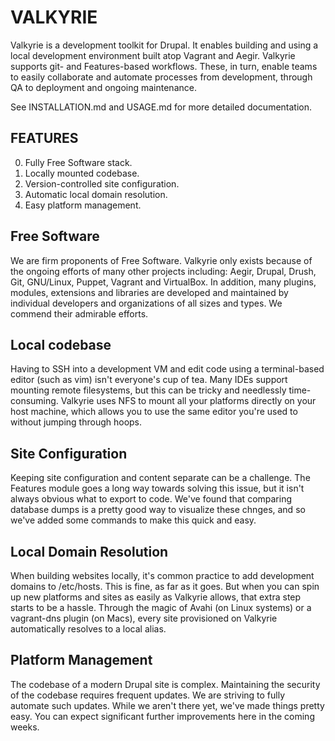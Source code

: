 VALKYRIE
========

Valkyrie is a development toolkit for Drupal. It enables building and using a
local development environment built atop Vagrant and Aegir. Valkyrie supports
git- and Features-based workflows. These, in turn, enable teams to easily
collaborate and automate processes from development, through QA to deployment
and ongoing maintenance.

See INSTALLATION.md and USAGE.md for more detailed documentation.


FEATURES
--------

0. Fully Free Software stack.
1. Locally mounted codebase.
2. Version-controlled site configuration.
3. Automatic local domain resolution.
4. Easy platform management.


Free Software
-------------

We are firm proponents of Free Software. Valkyrie only exists because of the
ongoing efforts of many other projects including: Aegir, Drupal, Drush, Git,
GNU/Linux, Puppet, Vagrant and VirtualBox. In addition, many plugins, modules,
extensions and libraries are developed and maintained by individual developers
and organizations of all sizes and types. We commend their admirable efforts.


Local codebase
--------------

Having to SSH into a development VM and edit code using a terminal-based editor
(such as vim) isn't everyone's cup of tea. Many IDEs support mounting remote
filesystems, but this can be tricky and needlessly time-consuming. Valkyrie
uses NFS to mount all your platforms directly on your host machine, which
allows you to use the same editor you're used to without jumping through hoops.


Site Configuration
------------------

Keeping site configuration and content separate can be a challenge. The
Features module goes a long way towards solving this issue, but it isn't always
obvious what to export to code. We've found that comparing database dumps is a
pretty good way to visualize these chnges, and so we've added some commands to
make this quick and easy.


Local Domain Resolution
-----------------------

When building websites locally, it's common practice to add development domains
to /etc/hosts. This is fine, as far as it goes. But when you can spin up new
platforms and sites as easily as Valkyrie allows, that extra step starts to be
a hassle. Through the magic of Avahi (on Linux systems) or a vagrant-dns plugin (on
Macs), every site provisioned on Valkyrie automatically resolves to a local alias.


Platform Management
-------------------

The codebase of a modern Drupal site is complex. Maintaining the security
of the codebase requires frequent updates. We are striving to fully automate
such updates. While we aren't there yet, we've made things pretty easy. You can
expect significant further improvements here in the coming weeks.


